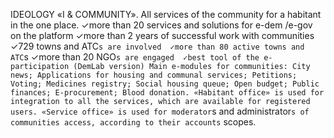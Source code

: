 IDEOLOGY «I & COMMUNITY». All services of the community for a habitant in the one place.
✓more than 20 services and solutions for  e-dem /e-gov on the platform 
✓more than 2 years of successful work with communities 
✓729 towns and ATC`s are involved 
✓more than 80 active towns and ATC`s 
✓more than 20 NGO`s are engaged 
✓best tool of the e-participation (DemLab version)
Main e-modules for communities:
City news;
Applications for housing and communal services;
Petitions;
Voting;
Medicines registry;
Social housing queue;
Open budget;
Public finances;
E-procurement;
Blood donation.
«Habitant office» is used for integration to all the services, which are available for registered users. «Service office» is used for moderator`s and administrator`s of communities access, according to their accounts` scopes.
